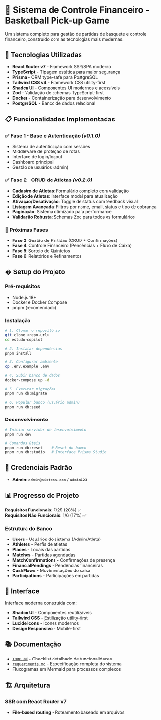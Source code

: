 # 🏀 Sistema de Controle Financeiro - Basketball Pick-up Game

Um sistema completo para gestão de partidas de basquete e controle financeiro, construído com as tecnologias mais modernas.

## 🚀 Tecnologias Utilizadas

- **React Router v7** - Framework SSR/SPA moderno
- **TypeScript** - Tipagem estática para maior segurança
- **Prisma** - ORM type-safe para PostgreSQL
- **Tailwind CSS v4** - Framework CSS utility-first
- **Shadcn UI** - Componentes UI modernos e acessíveis
- **Zod** - Validação de schemas TypeScript-first
- **Docker** - Containerização para desenvolvimento
- **PostgreSQL** - Banco de dados relacional

## 📋 Funcionalidades Implementadas

### ✅ **Fase 1** - Base e Autenticação _(v0.1.0)_

- Sistema de autenticação com sessões
- Middleware de proteção de rotas
- Interface de login/logout
- Dashboard principal
- Gestão de usuários (admin)

### ✅ **Fase 2** - CRUD de Atletas _(v0.2.0)_

- **Cadastro de Atletas**: Formulário completo com validação
- **Edição de Atletas**: Interface modal para atualização
- **Ativação/Desativação**: Toggle de status com feedback visual
- **Listagem Avançada**: Filtros por nome, email, status e tipo de cobrança
- **Paginação**: Sistema otimizado para performance
- **Validação Robusta**: Schemas Zod para todos os formulários

### 🎯 **Próximas Fases**

- **Fase 3**: Gestão de Partidas (CRUD + Confirmações)
- **Fase 4**: Controle Financeiro (Pendências + Fluxo de Caixa)
- **Fase 5**: Sorteio de Quintetos
- **Fase 6**: Relatórios e Refinamentos

## �️ Setup do Projeto

### Pré-requisitos

- Node.js 18+
- Docker e Docker Compose
- pnpm (recomendado)

### Instalação

```bash
# 1. Clonar o repositório
git clone <repo-url>
cd estudo-copilot

# 2. Instalar dependências
pnpm install

# 3. Configurar ambiente
cp .env.example .env

# 4. Subir banco de dados
docker-compose up -d

# 5. Executar migrações
pnpm run db:migrate

# 6. Popular banco (usuário admin)
pnpm run db:seed
```

### Desenvolvimento

```bash
# Iniciar servidor de desenvolvimento
pnpm run dev

# Comandos úteis
pnpm run db:reset    # Reset do banco
pnpm run db:studio   # Interface Prisma Studio
```

## 🔐 Credenciais Padrão

- **Admin**: `admin@sistema.com` / `admin123`

## 📊 Progresso do Projeto

**Requisitos Funcionais**: 7/25 (28%) ✅  
**Requisitos Não Funcionais**: 1/6 (17%) ✅

### Estrutura do Banco

- **Users** - Usuários do sistema (Admin/Atleta)
- **Athletes** - Perfis de atletas
- **Places** - Locais das partidas
- **Matches** - Partidas agendadas
- **MatchConfirmations** - Confirmações de presença
- **FinancialPendings** - Pendências financeiras
- **CashFlows** - Movimentações do caixa
- **Participations** - Participações em partidas

## 🎨 Interface

Interface moderna construída com:

- **Shadcn UI** - Componentes reutilizáveis
- **Tailwind CSS** - Estilização utility-first
- **Lucide Icons** - Ícones modernos
- **Design Responsivo** - Mobile-first

## 📚 Documentação

- [`TODO.md`](./TODO.md) - Checklist detalhado de funcionalidades
- [`requeriments.md`](./requeriments.md) - Especificação completa do sistema
- Fluxogramas em Mermaid para processos complexos

## 🏗️ Arquitetura

### SSR com React Router v7

- **File-based routing** - Roteamento baseado em arquivos
